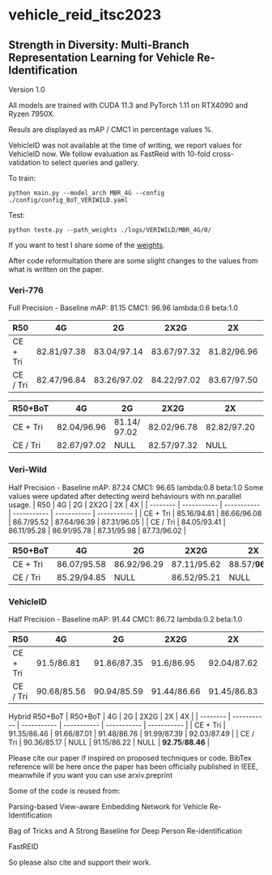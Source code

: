# vehicle_reid_itsc2023
## Strength in Diversity: Multi-Branch Representation Learning for Vehicle Re-Identification

Version 1.0

All models are trained with CUDA 11.3 and PyTorch 1.11 on RTX4090 and Ryzen 7950X.

Resuls are displayed as mAP / CMC1 in percentage values %.

VehicleID was not available at the time of writing, we report values for VehicleID now. 
We follow evaluation as FastReid with 10-fold cross-validation to select queries and gallery.

To train:
```console
python main.py --model_arch MBR_4G --config ./config/config_BoT_VERIWILD.yaml
```

Test:
```console
python teste.py --path_weights ./logs/VERIWILD/MBR_4G/0/
```

If you want to test I share some of the [weights](https://drive.google.com/drive/folders/18jWbkokbGAqD3YklCmV_1U4fqVPBOL2m?usp=share_link). 

After code reformultation there are some slight changes to the values from what is written on the paper.


### Veri-776
Full Precision - Baseline mAP: 81.15 CMC1: 96.96 lambda:0.6 beta:1.0

| R50      | 4G          | 2G          | 2X2G        | 2X          | 4X          |
| -------- | ----------- | ----------- | ----------- | ----------- | ----------- |
| CE + Tri | 82.81/97.38 | 83.04/97.14 | 83.67/97.32 | 81.82/96.96 | 82.31/97.32 |
| CE / Tri | 82.47/96.84 | 83.26/97.02 | 84.22/97.02 | 83.67/97.50 | 83.89/97.5  |

| R50+BoT  | 4G          | 2G           | 2X2G        | 2X          | 4X          |
| -------- | ----------- | ------------ | ----------- | ----------- | ----------- |
| CE + Tri | 82.04/96.96 | 81.14/ 97.02 | 82.02/96.78 | 82.82/97.20 | 83.3/97.62  |
| CE / Tri | 82.67/97.02 | NULL         | 82.57/97.32 | NULL        | **84.72**/**97.68** |


### Veri-Wild
Half Precision - Baseline mAP: 87.24 CMC1: 96.65 lambda:0.8 beta:1.0
Some values were updated after detecting weird behaviours with nn.parallel usage.
| R50      | 4G          | 2G          | 2X2G        | 2X          | 4X          |
| -------- | ----------- | ----------- | ----------- | ----------- | ----------- |
| CE + Tri | 85.16/94.81 | 86.66/96.08 | 86.7/95.52  | 87.64/96.39 | 87.31/96.05 |
| CE / Tri | 84.05/93.41 | 86.11/95.28 | 86.91/95.78 | 87.31/95.98 | 87.73/96.02 |

| R50+BoT  | 4G          | 2G          | 2X2G        | 2X          | 4X         |
| -------- | ----------- | ----------- | ----------- | ----------- | ---------- |
| CE + Tri | 86.07/95.58 | 86.92/96.29 | 87.11/95.62 | 88.57/**96.79** | **88.9**/96.55 |
| CE / Tri | 85.29/94.85 | NULL        | 86.52/95.21 | NULL        | 86.9/95.75 |



### VehicleID 

Half Precision - Baseline mAP:  91.44 CMC1: 86.72 lambda:0.2 beta:1.0

| R50      | 4G          | 2G          | 2X2G        | 2X          | 4X          |
| -------- | ----------- | ----------- | ----------- | ----------- | ----------- |
| CE + Tri | 91.5/86.81  | 91.86/87.35 | 91.6/86.95  | 92.04/87.62 | 91.79/87.28 |
| CE / Tri | 90.68/85.56 | 90.94/85.59 | 91.44/86.66 | 91.45/86.83 | 91.91/87.36 |

Hybrid R50+BoT
| R50+BoT  | 4G          | 2G          | 2X2G        | 2X          | 4X          |
| -------- | ----------- | ----------- | ----------- | ----------- | ----------- |
| CE + Tri | 91.35/86.46 | 91.66/87.01 | 91.48/86.76 | 91.99/87.39 | 92.03/87.49 |
| CE / Tri | 90.36/85.17 | NULL        | 91.15/86.22 | NULL        | **92.75**/**88.46** |


Please cite our paper if inspired on proposed techniques or code. BibTex reference will be here once the paper has been officially published in IEEE, meanwhile if you want you can use arxiv.preprint

Some of the code is reused from:

Parsing-based View-aware Embedding Network for Vehicle Re-Identification

Bag of Tricks and A Strong Baseline for Deep Person Re-identification

FastREID

So please also cite and support their work.
